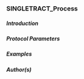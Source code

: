 ### SINGLETRACT_Process

##### Introduction


##### Protocol Parameters


##### Examples


##### Author(s)

